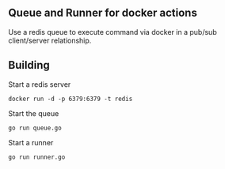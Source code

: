 Queue and Runner for docker actions
-----------------------------------

Use a redis queue to execute command via docker in a pub/sub client/server relationship.


Building
--------

Start a redis server

    docker run -d -p 6379:6379 -t redis

Start the queue

    go run queue.go

Start a runner

    go run runner.go


